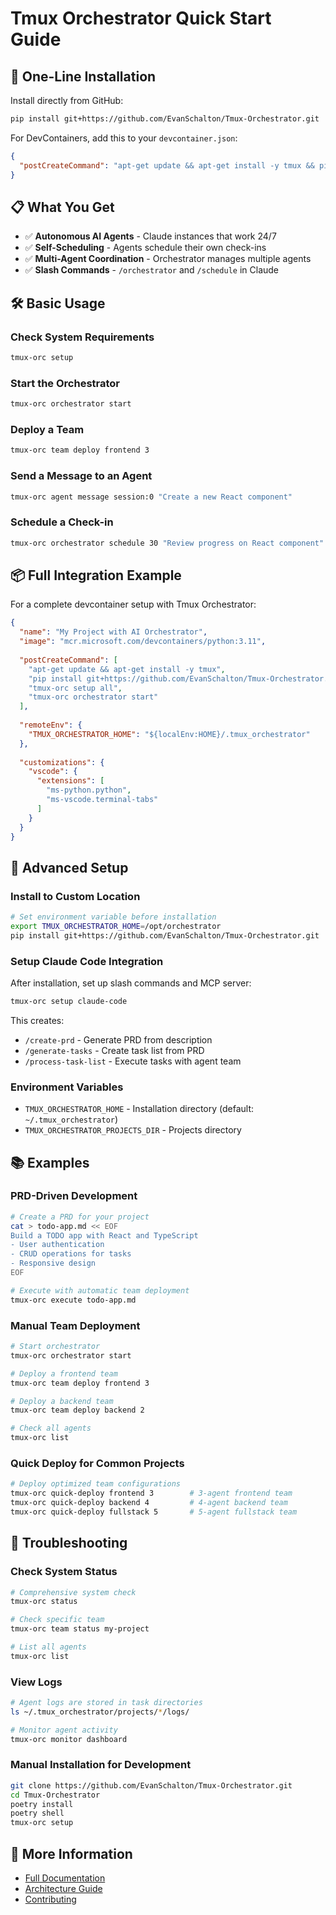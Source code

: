 # Tmux Orchestrator Quick Start Guide

## 🚀 One-Line Installation

Install directly from GitHub:

```bash
pip install git+https://github.com/EvanSchalton/Tmux-Orchestrator.git
```

For DevContainers, add this to your `devcontainer.json`:

```json
{
  "postCreateCommand": "apt-get update && apt-get install -y tmux && pip install git+https://github.com/EvanSchalton/Tmux-Orchestrator.git"
}
```

## 📋 What You Get

- ✅ **Autonomous AI Agents** - Claude instances that work 24/7
- ✅ **Self-Scheduling** - Agents schedule their own check-ins
- ✅ **Multi-Agent Coordination** - Orchestrator manages multiple agents
- ✅ **Slash Commands** - `/orchestrator` and `/schedule` in Claude

## 🛠️ Basic Usage

### Check System Requirements
```bash
tmux-orc setup
```

### Start the Orchestrator
```bash
tmux-orc orchestrator start
```

### Deploy a Team
```bash
tmux-orc team deploy frontend 3
```

### Send a Message to an Agent
```bash
tmux-orc agent message session:0 "Create a new React component"
```

### Schedule a Check-in
```bash
tmux-orc orchestrator schedule 30 "Review progress on React component"
```

## 📦 Full Integration Example

For a complete devcontainer setup with Tmux Orchestrator:

```json
{
  "name": "My Project with AI Orchestrator",
  "image": "mcr.microsoft.com/devcontainers/python:3.11",
  
  "postCreateCommand": [
    "apt-get update && apt-get install -y tmux",
    "pip install git+https://github.com/EvanSchalton/Tmux-Orchestrator.git",
    "tmux-orc setup all",
    "tmux-orc orchestrator start"
  ],
  
  "remoteEnv": {
    "TMUX_ORCHESTRATOR_HOME": "${localEnv:HOME}/.tmux_orchestrator"
  },
  
  "customizations": {
    "vscode": {
      "extensions": [
        "ms-python.python",
        "ms-vscode.terminal-tabs"
      ]
    }
  }
}
```

## 🔧 Advanced Setup

### Install to Custom Location
```bash
# Set environment variable before installation
export TMUX_ORCHESTRATOR_HOME=/opt/orchestrator
pip install git+https://github.com/EvanSchalton/Tmux-Orchestrator.git
```

### Setup Claude Code Integration
After installation, set up slash commands and MCP server:
```bash
tmux-orc setup claude-code
```

This creates:
- `/create-prd` - Generate PRD from description
- `/generate-tasks` - Create task list from PRD
- `/process-task-list` - Execute tasks with agent team

### Environment Variables
- `TMUX_ORCHESTRATOR_HOME` - Installation directory (default: `~/.tmux_orchestrator`)
- `TMUX_ORCHESTRATOR_PROJECTS_DIR` - Projects directory

## 📚 Examples

### PRD-Driven Development
```bash
# Create a PRD for your project
cat > todo-app.md << EOF
Build a TODO app with React and TypeScript
- User authentication
- CRUD operations for tasks
- Responsive design
EOF

# Execute with automatic team deployment
tmux-orc execute todo-app.md
```

### Manual Team Deployment
```bash
# Start orchestrator
tmux-orc orchestrator start

# Deploy a frontend team
tmux-orc team deploy frontend 3

# Deploy a backend team
tmux-orc team deploy backend 2

# Check all agents
tmux-orc list
```

### Quick Deploy for Common Projects
```bash
# Deploy optimized team configurations
tmux-orc quick-deploy frontend 3        # 3-agent frontend team
tmux-orc quick-deploy backend 4         # 4-agent backend team
tmux-orc quick-deploy fullstack 5       # 5-agent fullstack team
```

## 🐛 Troubleshooting

### Check System Status
```bash
# Comprehensive system check
tmux-orc status

# Check specific team
tmux-orc team status my-project

# List all agents
tmux-orc list
```

### View Logs
```bash
# Agent logs are stored in task directories
ls ~/.tmux_orchestrator/projects/*/logs/

# Monitor agent activity
tmux-orc monitor dashboard
```

### Manual Installation for Development
```bash
git clone https://github.com/EvanSchalton/Tmux-Orchestrator.git
cd Tmux-Orchestrator
poetry install
poetry shell
tmux-orc setup
```

## 📖 More Information

- [Full Documentation](README.md)
- [Architecture Guide](ARCHITECTURE.md)
- [Contributing](CONTRIBUTING.md)
